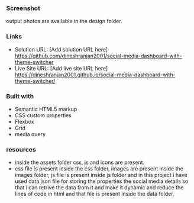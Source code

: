 
### Screenshot

output photos are available in the design folder.


### Links

- Solution URL: [Add solution URL here] https://github.com/dineshranjan2001/social-media-dashboard-with-theme-switcher
- Live Site URL: [Add live site URL here] https://dineshranjan2001.github.io/social-media-dashboard-with-theme-switcher/


### Built with

- Semantic HTML5 markup
- CSS custom properties
- Flexbox
- Grid
- media query


### resources
- inside the assets folder css, js and icons are present.
- css file is present inside the css folder, images are present inside the images folder, js file is present inside js folder and in this project i have used data.json file for storing the properties the social media details so that i can retrive the data from it and make it dynamic and reduce the lines of code in html and that file is present inside the data folder.
